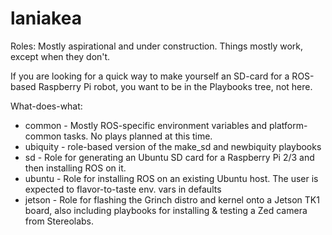# laniakea

Roles: Mostly aspirational and under construction. Things mostly work, except when they don't. 

If you are looking for a quick way to make yourself an SD-card for a ROS-based Raspberry Pi robot, you want to be in the Playbooks tree, not here. 

What-does-what:

- common - Mostly ROS-specific environment variables and platform-common tasks. No plays planned at this time.
- ubiquity - role-based version of the make_sd and newbiquity playbooks
- sd - Role for generating an Ubuntu SD card for a Raspberry Pi 2/3 and then installing ROS on it.
- ubuntu - Role for installing ROS on an existing Ubuntu host. The user is expected to flavor-to-taste env. vars in defaults
- jetson - Role for flashing the Grinch distro and kernel onto a Jetson TK1 board, also including playbooks for installing & testing a Zed camera from Stereolabs. 



